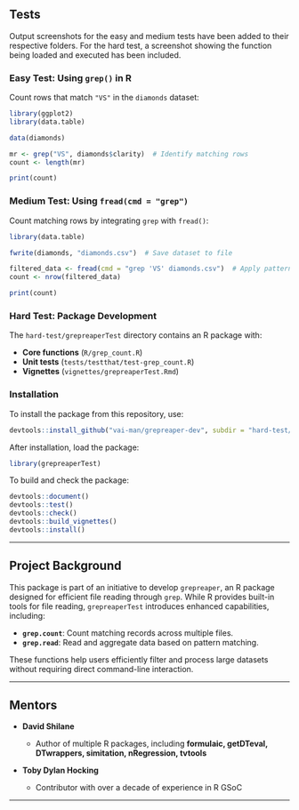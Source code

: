 ## **Tests**  

Output screenshots for the easy and medium tests have been added to their respective folders. For the hard test, a screenshot showing the function being loaded and executed has been included.

### **Easy Test: Using `grep()` in R**  

Count rows that match `"VS"` in the `diamonds` dataset:  

```r
library(ggplot2)
library(data.table)

data(diamonds)

mr <- grep("VS", diamonds$clarity)  # Identify matching rows
count <- length(mr)

print(count)
```

### **Medium Test: Using `fread(cmd = "grep")`**  

Count matching rows by integrating `grep` with `fread()`:  

```r
library(data.table)

fwrite(diamonds, "diamonds.csv")  # Save dataset to file

filtered_data <- fread(cmd = "grep 'VS' diamonds.csv")  # Apply pattern matching
count <- nrow(filtered_data)

print(count)
```

### **Hard Test: Package Development**  

The `hard-test/grepreaperTest` directory contains an R package with:  

- **Core functions** (`R/grep_count.R`)  
- **Unit tests** (`tests/testthat/test-grep_count.R`)  
- **Vignettes** (`vignettes/grepreaperTest.Rmd`)

### **Installation**  

To install the package from this repository, use:  

```r
devtools::install_github("vai-man/grepreaper-dev", subdir = "hard-test/grepreaperTest", build_vignettes = TRUE)
```

After installation, load the package:  

```r
library(grepreaperTest)
```

To build and check the package:  

```r
devtools::document()
devtools::test()
devtools::check()
devtools::build_vignettes()
devtools::install()
```

---

## **Project Background**  

This package is part of an initiative to develop `grepreaper`, an R package designed for efficient file reading through `grep`. While R provides built-in tools for file reading, `grepreaperTest` introduces enhanced capabilities, including:  

- **`grep.count`**: Count matching records across multiple files.  
- **`grep.read`**: Read and aggregate data based on pattern matching.  

These functions help users efficiently filter and process large datasets without requiring direct command-line interaction.  

---

## **Mentors**  

- **David Shilane**  
  - Author of multiple R packages, including **formulaic, getDTeval, DTwrappers, simitation, nRegression, tvtools**  

- **Toby Dylan Hocking**  
  - Contributor with over a decade of experience in R GSoC  

---
